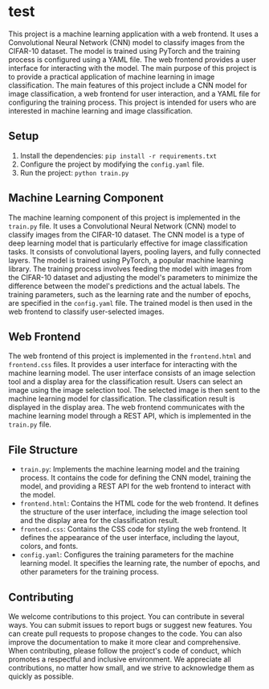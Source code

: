 # test
This project is a machine learning application with a web frontend. It uses a Convolutional Neural Network (CNN) model to classify images from the CIFAR-10 dataset. The model is trained using PyTorch and the training process is configured using a YAML file. The web frontend provides a user interface for interacting with the model. The main purpose of this project is to provide a practical application of machine learning in image classification. The main features of this project include a CNN model for image classification, a web frontend for user interaction, and a YAML file for configuring the training process. This project is intended for users who are interested in machine learning and image classification.

## Setup
1. Install the dependencies: `pip install -r requirements.txt`
2. Configure the project by modifying the `config.yaml` file.
3. Run the project: `python train.py`

## Machine Learning Component
The machine learning component of this project is implemented in the `train.py` file. It uses a Convolutional Neural Network (CNN) model to classify images from the CIFAR-10 dataset. The CNN model is a type of deep learning model that is particularly effective for image classification tasks. It consists of convolutional layers, pooling layers, and fully connected layers. The model is trained using PyTorch, a popular machine learning library. The training process involves feeding the model with images from the CIFAR-10 dataset and adjusting the model's parameters to minimize the difference between the model's predictions and the actual labels. The training parameters, such as the learning rate and the number of epochs, are specified in the `config.yaml` file. The trained model is then used in the web frontend to classify user-selected images.

## Web Frontend
The web frontend of this project is implemented in the `frontend.html` and `frontend.css` files. It provides a user interface for interacting with the machine learning model. The user interface consists of an image selection tool and a display area for the classification result. Users can select an image using the image selection tool. The selected image is then sent to the machine learning model for classification. The classification result is displayed in the display area. The web frontend communicates with the machine learning model through a REST API, which is implemented in the `train.py` file.

## File Structure
- `train.py`: Implements the machine learning model and the training process. It contains the code for defining the CNN model, training the model, and providing a REST API for the web frontend to interact with the model.
- `frontend.html`: Contains the HTML code for the web frontend. It defines the structure of the user interface, including the image selection tool and the display area for the classification result.
- `frontend.css`: Contains the CSS code for styling the web frontend. It defines the appearance of the user interface, including the layout, colors, and fonts.
- `config.yaml`: Configures the training parameters for the machine learning model. It specifies the learning rate, the number of epochs, and other parameters for the training process.

## Contributing
We welcome contributions to this project. You can contribute in several ways. You can submit issues to report bugs or suggest new features. You can create pull requests to propose changes to the code. You can also improve the documentation to make it more clear and comprehensive. When contributing, please follow the project's code of conduct, which promotes a respectful and inclusive environment. We appreciate all contributions, no matter how small, and we strive to acknowledge them as quickly as possible.
